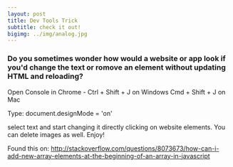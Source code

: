 ```yaml
---
layout: post
title: Dev Tools Trick
subtitle: check it out!
bigimg: ../img/analog.jpg
---
```


### Do you sometimes wonder how would a website or app look if you'd change the text or romove an element without updating HTML and reloading?

Open Console in Chrome - Ctrl + Shift + J on Windows Cmd + Shift + J on Mac

Type:  document.designMode = 'on'

select text and start changing it directly clicking on website elements. You can delete images as well. Enjoy!


Found this on: http://stackoverflow.com/questions/8073673/how-can-i-add-new-array-elements-at-the-beginning-of-an-array-in-javascript

